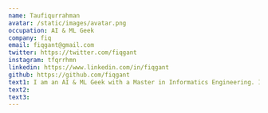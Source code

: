 ```yaml
---
name: Taufiqurrahman
avatar: /static/images/avatar.png
occupation: AI & ML Geek
company: fiq
email: fiqgant@gmail.com
twitter: https://twitter.com/fiqgant
instagram: tfqrrhmn
linkedin: https://www.linkedin.com/in/fiqgant
github: https://github.com/fiqgant
text1: I am an AI & ML Geek with a Master in Informatics Engineering. I am passionate about Machine Learning and Artificial Intelligence.
text2:
text3:
---
```

